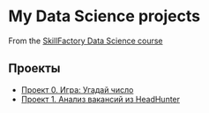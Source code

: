 # My Data Science projects

From the [SkillFactory Data Science course](https://skillfactory.ru/data-science)

## Проекты

* [Проект 0. Игра: Угадай число](https://github.com/Eliseykina/sf_data_science/tree/main/project_0)
* [Проект 1. Анализ вакансий из HeadHunter](https://github.com/Eliseykina/sf_data_science/tree/main/project_1/)